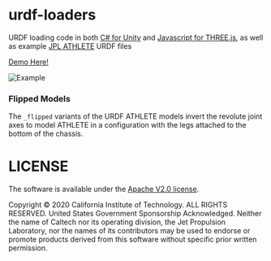 # urdf-loaders

URDF loading code in both [C# for Unity](./unity/Assets/URDFLoader/) and [Javascript for THREE.js](./javascript/), as well as example [JPL ATHLETE](https://en.wikipedia.org/wiki/ATHLETE) URDF files

[Demo Here!](https://nikhilweee.me/urdf-loaders/javascript/example/bundle)

![Example](./unity/Assets/docs/asset%20store/all-urdfs.png)

### Flipped Models

The `_flipped` variants of the URDF ATHLETE models invert the revolute joint axes to model ATHLETE in a configuration with the legs attached to the bottom of the chassis.

# LICENSE

The software is available under the [Apache V2.0 license](./LICENSE).

Copyright © 2020 California Institute of Technology. ALL RIGHTS
RESERVED. United States Government Sponsorship Acknowledged.
Neither the name of Caltech nor its operating division, the
Jet Propulsion Laboratory, nor the names of its contributors may be
used to endorse or promote products derived from this software
without specific prior written permission.

